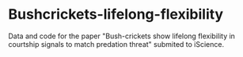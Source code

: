 # Bushcrickets-lifelong-flexibility
Data and code for the paper "Bush-crickets show lifelong flexibility in courtship signals to match predation threat" submited to iScience.
